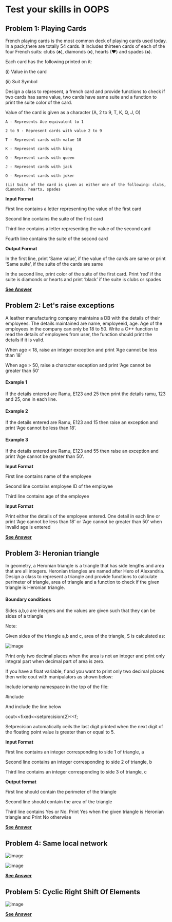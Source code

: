 # Test your skills in OOPS

## Problem 1: Playing Cards

French playing cards is the most common deck of playing cards used today. In a pack,there are totally 54 cards. It includes thirteen cards of each of the four French suits: clubs (♣), diamonds (♦), hearts (♥) and spades (♠).

Each card has the following printed on it:

(i) Value in the card

(ii) Suit Symbol

Design a class to represent, a french card and provide functions to check if two cards has same value, two cards have same suite and a function to print the suite color of the card.

Value of the card is given as a character (A, 2 to 9, T, K, Q, J, O)

```
A - Represents Ace equivalent to 1

2 to 9 - Represent cards with value 2 to 9

T - Represent cards with value 10

K - Represent cards with king

Q - Represent cards with queen

J - Represent cards with jack

O - Represent cards with joker

(ii) Suite of the card is given as either one of the following: clubs, diamonds, hearts, spades

```

**Input Format**

First line contains a letter representing the value of the first card

Second line contains the suite of the first card

Third line contains a letter representing the value of the second card

Fourth line contains the suite of the second card

**Output Format**

In the first line, print ‘Same value’, if the value of the cards are same or print ‘Same suite’, if the suite of the cards are same

In the second line, print color of the suite of the first card. Print ‘red’ if the suite is diamonds or hearts and print ‘black’ if the suite is clubs or spades

[**See Answer**](sample1.cpp)

## Problem 2: Let's raise exceptions

A leather manufacturing company maintains a DB with the details of their employees. The details maintained are name, employeeid, age. Age of the employees in the company can only be 18 to 50. Write a C++ function to read the details of employees from user, the function should print the details if it is valid.

When age < 18, raise an integer exception and print ‘Age cannot be less than 18’

When age > 50, raise a character exception and print ‘Age cannot be greater than 50’

#### Example 1

If the details entered are Ramu, E123 and 25 then print the details ramu, 123 and 25, one in each line.

#### Example 2

If the details entered are Ramu, E123 and 15 then raise an exception and print ‘Age cannot be less than 18’.

#### Example 3

If the details entered are Ramu, E123 and 55 then raise an exception and print ‘Age cannot be greater than 50’.

**Input Format**

First line contains name of the employee

Second line contains employee ID of the employee

Third line contains age of the employee

**Input Format**

Print either the details of the employee entered. One detail in each line or print ‘Age cannot be less than 18’ or ‘Age cannot be greater than 50’ when invalid age is entered

[**See Answer**](sample2.cpp)

## Problem 3: Heronian triangle

In geometry, a Heronian triangle is a triangle that has side lengths and area that are all integers. Heronian triangles are named after Hero of Alexandria. Design a class to represent a triangle and provide functions to calculate perimeter of triangle, area of triangle and a function to check if the given triangle is Heronian triangle.

#### Boundary conditions

Sides a,b,c are integers and the values are given such that they can be sides of a triangle

Note:

Given sides of the triangle a,b and c, area of the triangle, S is calculated as:

![image](https://user-images.githubusercontent.com/26179770/36069840-91c6a5ac-0f16-11e8-9100-d5d03cfcc6e6.png)

Print only two decimal places when the area is not an integer and print only integral part when decimal part of area is zero.

If you have a float variable, f and you want to print only two decimal places then write cout with manipulators as shown below:

 

Include iomanip namespace in the top of the file:

#include <iomanip>

And include the line below

cout<<fixed<<setprecision(2)<<f;

Setprecision automatically ceils the last digit printed when the next digit of the floating point value is greater than or equal to 5.

**Input Format**

First line contains an integer corresponding to side 1 of triangle, a

Second line contains an integer corresponding to side 2 of triangle, b

Third line contains an integer corresponding to side 3 of triangle, c

**Output format**

First line should contain the perimeter of the triangle

Second line should contain the area of the triangle

Third line contains Yes or No. Print Yes when the given triangle is Heronian triangle and Print No otherwise

[**See Answer**](sample3.cpp)

## Problem 4: Same local network

![image](https://user-images.githubusercontent.com/26179770/37647194-acc2c9f0-2c51-11e8-8d0f-230c9f39b283.png)

![image](https://user-images.githubusercontent.com/26179770/37647207-b7e068f6-2c51-11e8-809d-36eead6846aa.png)

[**See Answer**](sample4.c)

## Problem 5: Cyclic Right Shift Of Elements

![image](https://user-images.githubusercontent.com/26179770/37957200-fcb5ed60-31ca-11e8-9bf9-3eaea4c6deb9.png)

[**See Answer**](sample5.c)